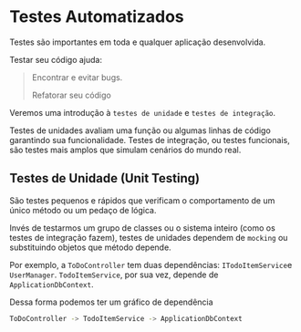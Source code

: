 # Testes Automatizados

Testes são importantes em toda e qualquer aplicação desenvolvida.

Testar seu código ajuda:

> Encontrar e evitar bugs.
>
> Refatorar seu código

Veremos uma introdução à `testes de unidade` e `testes de integração`.

Testes de unidades avaliam uma função ou algumas linhas de código garantindo sua funcionalidade. Testes de integração, ou testes funcionais, são testes mais amplos que simulam cenários do mundo real.

## Testes de Unidade (Unit Testing)

São testes pequenos e rápidos que verificam o comportamento de um único método ou um pedaço de lógica.

Invés de testarmos um grupo de classes ou o sistema inteiro (como os testes de integração fazem), testes de unidades dependem de `mocking` ou substituindo objetos que método depende.

Por exemplo, a `ToDoController` tem duas dependências: `ITodoItemService`e `UserManager`. `TodoItemService`, por sua vez, depende de `ApplicationDbContext`.

Dessa forma podemos ter um gráfico de dependência

```bash
ToDoController -> TodoItemService -> ApplicationDbContext
```

